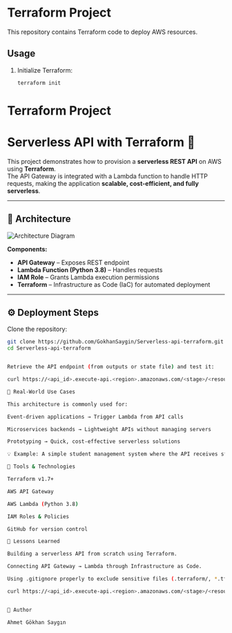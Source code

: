 # Terraform Project

This repository contains Terraform code to deploy AWS resources.

## Usage
1. Initialize Terraform:
   ```bash
   terraform init
# Terraform Project

# Serverless API with Terraform 🚀

This project demonstrates how to provision a **serverless REST API** on AWS using **Terraform**.  
The API Gateway is integrated with a Lambda function to handle HTTP requests, making the application **scalable, cost-efficient, and fully serverless**.

---

## 📌 Architecture

![Architecture Diagram](architecture.png) 

**Components:**
- **API Gateway** – Exposes REST endpoint
- **Lambda Function (Python 3.8)** – Handles requests
- **IAM Role** – Grants Lambda execution permissions
- **Terraform** – Infrastructure as Code (IaC) for automated deployment

---

## ⚙️ Deployment Steps

Clone the repository:
```bash
git clone https://github.com/GokhanSaygin/Serverless-api-terraform.git
cd Serverless-api-terraform


Retrieve the API endpoint (from outputs or state file) and test it:

curl https://<api_id>.execute-api.<region>.amazonaws.com/<stage>/<resource>

🎯 Real-World Use Cases

This architecture is commonly used for:

Event-driven applications → Trigger Lambda from API calls

Microservices backends → Lightweight APIs without managing servers

Prototyping → Quick, cost-effective serverless solutions

💡 Example: A simple student management system where the API receives student data (via POST) and stores it in DynamoDB.

🧰 Tools & Technologies

Terraform v1.7+

AWS API Gateway

AWS Lambda (Python 3.8)

IAM Roles & Policies

GitHub for version control

📝 Lessons Learned

Building a serverless API from scratch using Terraform.

Connecting API Gateway → Lambda through Infrastructure as Code.

Using .gitignore properly to exclude sensitive files (.terraform/, *.tfstate, *.tfvars).

curl https://<api_id>.execute-api.<region>.amazonaws.com/<stage>/<resource>


👤 Author

Ahmet Gökhan Saygın

